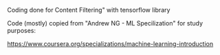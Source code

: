 Coding done for Content Filtering" with tensorflow library

Code (mostly) copied from "Andrew NG - ML Specilization" for study purposes:

https://www.coursera.org/specializations/machine-learning-introduction
